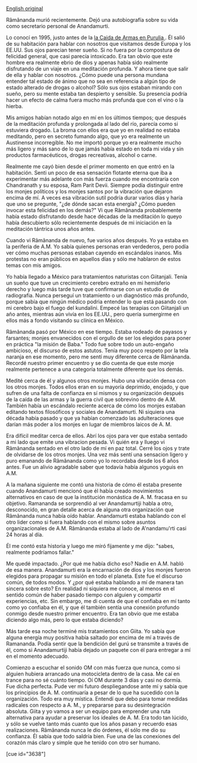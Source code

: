 
<a href="http://elmisterio.org/ramananda/">English original</a>

Rãmãnanda murió recientemente. Dejó una autobiografía sobre su vida como secretario personal de Anandamurti.

Lo conocí en 1995, justo antes de la <a href="http://elmisterio.org/la-revolucion/"> la Caida de Armas en Purulia </a>. Él salió de su habitación para hablar con nosotros que  visitamos desde Europa y los EE.UU. Sus ojos parecian tener sueño. Si no fuera por la compostura de felicidad general, que casi parecía intoxicado. Era tan obvio que este hombre era realmente ebrio de dios y apenas había sido realmente disfrutando de un viaje en una meditación profunda. Y ahora tiene que salir de ella y hablar con nosotros. ¿Cómo puede una persona mundana entender tal estado de ánimo que no sea en referencia a algún tipo de estado alterado de drogas o alcohol? Sólo sus ojos estaban mirando con sueño, pero su mente estaba tan despierto y sensible. Su presencia podría hacer un efecto de calma fuera mucho más profunda que con el vino o la hierba.

Mis amigos habían notado algo en mí en los últimos tiempos; que después de la meditación profunda y prolongada al lado del río, parecía como si estuviera drogado. La broma con ellos era que yo en realidad no estaba meditando, pero en secreto fumando algo, que yo era realmente un Austinense incorregible. No me importó porque yo era realmente mucho más ligero y más sano de lo que jamás había estado en toda mi vida y sin productos farmacéuticos, drogas recreativas, alcohol o carne.

Realmente me cayó bien desde el primer momento en que entró en la habitación. Senti un poco de esa sensación flotante eterna que iba a experimentar más adelante con más fuerza cuando me encontraría con Chandranath y su esposa, Ram Parit Devii. Siempre podía distinguir entre los monjes políticos y los monjes santos por la vibración que dejaron encima de mí. A veces esa vibración sutil podría durar varios días y haría que uno se pregunte, "¿de dónde sacan esta energía? ¿Cómo pueden invocar esta felicidad en los demás?" Vi que Rãmãnanda probablemente había estado disfrutando desde hace décadas de la meditación lo queyo había descubierto sólo recientemente después de mi iniciación en la meditación tántrica unos años antes.


Cuando vi Rãmãnanda de nuevo, fue varios años después. Yo ya estaba en la periferia de A.M. Yo sabía quienes personas eran verdederos, pero podía ver cómo muchas personas estaban cayendo en escándalos inanos. Mis protestas no eran públicos en aquellos días y sólo me hablaron de estos temas con mis amigos.

Yo había llegado a México para tratamientos naturistas con Giitanjali. Tenía un sueño que tuve un crecimiento cerebro extraño en mi hemisferio derecho y luego más tarde tuve que confirmarse con un estudio de radiografia. Nunca perseguí un tratamiento o un diagnóstico más profundo, porque sabía que ningún médico podria entender lo que está pasando con mi cerebro bajo el fuego del kundalini. Empecé las terapias con Giitanjali un año antes, mientras aún vivía en los EE.UU., pero quería sumergirme en ellos más a fondo visitando su clínica en México.

Rãmãnanda pasó por México en ese tiempo. Estaba rodeado de payasos y farsantes; monjes envanecidos con el orgullo de ser los elegidos para poner en práctica "la misión de Baba." Todo fue sobre todo un auto-engaño ambicioso, el discurso de estos astutos. Tenía muy poco respeto por la tela naranja en ese momento, pero me sentí muy diferente cerca de Rãmãnanda. Recordé nuestro primer encuentro y se dio cuenta de que este monje realmente pertenece a una categoría totalmente diferente que los demás.

Medité cerca de él y algunos otros monjes. Hubo una vibración densa con los otros monjes. Todos ellos eran en su mayoría deprimido, enojado, y que sufren de una falta de confianza en sí mismos y su organización después de la caída de las armas y la guerra civil que sobrevino dentro de A.M. También había un escándalo reciente acerca de cómo los monjes estaban editando textos filosóficos y sociales de Anandamurti. Ni siquiera una década había pasado y que ya habían comenzado las adulteraciones que darían más poder a los monjes en lugar de miembros laicos de A. M.  

Era difícil meditar cerca de ellos. Abrí los ojos para ver que estaba sentado a mi lado que emite una vibracion pesada. Vi quién era y lluego vi Rãmãnanda sentado en el otro lado de mí en paz total. Cerré los ojos y trate de olvidarse de los otros monjes. Una vez más sentí una sensacion ligero y puro emanando de Rãmãnanda como yo lo recordaba desde los 6 años antes. Fue un alivio agradable saber que todavía había algunos yoguis en A.M.

A la mañana siguiente me contó una historia de cómo él estaba presente cuando Anandamurti mencionó que él había creado movimientos alternativos en caso de que la institución monástica de A. M. fracasa en su objetivo. Ramananda se sorprendió al ver Anandamurtiji habla a otro, desconocido, en gran detalle acerca de alguna otra organización que Rãmãnanda nunca había oído hablar. Anandamurti estaba hablando con el otro lider como si fuera hablando con el mismo sobre asuntos organizacionales de A.M.  Rãmãnanda estaba al lado de A'nandamu'rti casi 24 horas al día.

Él me contó esta historia y luego me miró fijamente y me dijo: "sabes, realmente podríamos fallar."

Me quedé impactado. ¿Por qué me había dicho eso? Nadie en A.M. habló de esa manera. Anandamurti era la encarnación de dios y los monjes fueron elegidos para propagar su misión en todo el planeta. Este fue el discurso común, de todos modos. Y ¿por qué estaba hablando a mí de manera tan sincera sobre esto? En realidad ni siquiera me conoce, al menos en el sentido común de haber pasado tiempo con alguien y compartir experiencias, etc. Sin embargo, me di cuenta de que el confiaba en mí tanto como yo confiaba en él, y que él también sentía una conexión profundo conmigo desde nuestro primer encuentro. Era tan obvio que me estaba diciendo algo más, pero lo que estaba diciendo?

Más tarde esa noche terminé mis tratamientos con Giita. Yo sabía que alguna energía muy positiva había saltado por encima de mí a través de Ramananda. Podía sentir que la bendición del gurú se transmite a través de él, como si Anandamurtiji había dejado un paquete con él para entregar a mí en el momento adecuado.

Comienzo a escuchar el sonido OM con más fuerza que nunca, como si alguien hubiera arrancado una motocicleta dentro de la casa. Me caí en trance para no sé cuánto tiempo. Oí OM durante 3 días y casi no dormía. Fue dicha perfecta. Pude ver mi futuro despliegandose ante mí y sabía que los principios de A. M. continuaría a pesar de lo que ha sucedido con la organización. Todo era muy mística. Entendí que debo para tomar medidas radicales con respecto a A. M., y prepararse para su desintegración absoluta. Giita y yo vamos a ser un equipo para emprender una ruta alternativa para ayudar a preservar los ideales de A. M. Era todo tan lúcido, y sólo se vuelve tanto más cuanto que los años pasan y recuerdo esas realizaciones. Rãmãnanda nunca le dio órdenes, él sólo me dio su confianza. Él sabía que todo saldría bien. Fue una de las conexiones del corazón más claro y simple que he tenido con otro ser humano.

[cue id="3638"]
